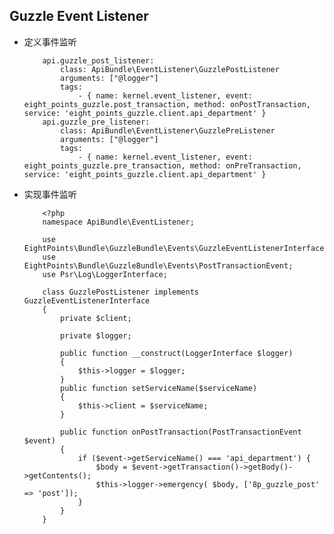 ## Guzzle Event Listener

- 定义事件监听

		  api.guzzle_post_listener:
		      class: ApiBundle\EventListener\GuzzlePostListener
		      arguments: ["@logger"]
		      tags:
		          - { name: kernel.event_listener, event: eight_points_guzzle.post_transaction, method: onPostTransaction, service: 'eight_points_guzzle.client.api_department' }
		  api.guzzle_pre_listener:
		      class: ApiBundle\EventListener\GuzzlePreListener
		      arguments: ["@logger"]
		      tags:
		          - { name: kernel.event_listener, event: eight_points_guzzle.pre_transaction, method: onPreTransaction, service: 'eight_points_guzzle.client.api_department' }
		           
- 实现事件监听

		  <?php
		  namespace ApiBundle\EventListener;
		
		  use EightPoints\Bundle\GuzzleBundle\Events\GuzzleEventListenerInterface;
		  use EightPoints\Bundle\GuzzleBundle\Events\PostTransactionEvent;
		  use Psr\Log\LoggerInterface;
		
		  class GuzzlePostListener implements GuzzleEventListenerInterface
		  {
		      private $client;
		
		      private $logger;
		
		      public function __construct(LoggerInterface $logger)
		      {
		          $this->logger = $logger;
		      }
		      public function setServiceName($serviceName)
		      {
		          $this->client = $serviceName;
		      }
		
		      public function onPostTransaction(PostTransactionEvent $event)
		      {
		          if ($event->getServiceName() === 'api_department') {
		              $body = $event->getTransaction()->getBody()->getContents();
		              $this->logger->emergency( $body, ['8p_guzzle_post' => 'post']);
		          }
		      }
		  }
		  